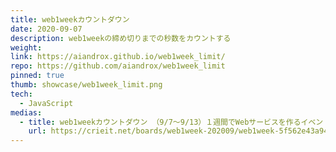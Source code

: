 ```yaml
---
title: web1weekカウントダウン
date: 2020-09-07
description: web1weekの締め切りまでの秒数をカウントする
weight:
link: https://aiandrox.github.io/web1week_limit/
repo: https://github.com/aiandrox/web1week_limit
pinned: true
thumb: showcase/web1week_limit.png
tech:
  - JavaScript
medias:
  - title: web1weekカウントダウン （9/7～9/13）１週間でWebサービスを作るイベント - お題「2」 - Crieit
    url: https://crieit.net/boards/web1week-202009/web1week-5f562e43a9449
---
```

